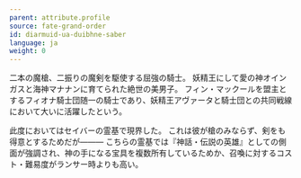 ```yaml
---
parent: attribute.profile
source: fate-grand-order
id: diarmuid-ua-duibhne-saber
language: ja
weight: 0
---
```


二本の魔槍、二振りの魔剣を駆使する屈強の騎士。
妖精王にして愛の神オインガスと海神マナナンに育てられた絶世の美男子。
フィン・マックールを盟主とするフィオナ騎士団随一の騎士であり、妖精王アヴァータと騎士団との共同戦線において大いに活躍したという。

此度においてはセイバーの霊基で現界した。
これは彼が槍のみならず、剣をも得意とするためだが―――
こちらの霊基では『神話・伝説の英雄』としての側面が強調され、神の手になる宝具を複数所有しているためか、召喚に対するコスト・難易度がランサー時よりも高い。

